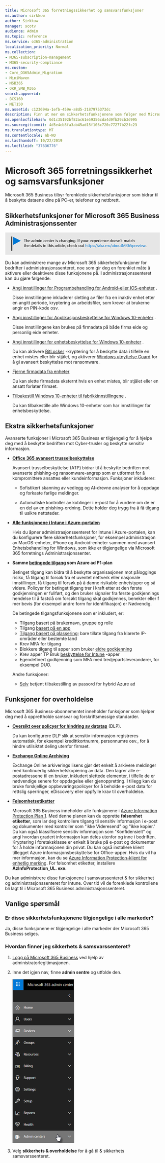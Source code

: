 ```yaml
---
title: Microsoft 365 forretningssikkerhet og samsvarsfunksjoner
ms.author: sirkkuw
author: Sirkkuw
manager: scotv
audience: Admin
ms.topic: reference
ms.service: o365-administration
localization_priority: Normal
ms.collection:
- M365-subscription-management
- M365-security-compliance
ms.custom:
- Core_O365Admin_Migration
- MiniMaven
- MSB365
- OKR_SMB_M365
search.appverid:
- BCS160
- MET150
ms.assetid: c123694a-1efb-459e-a8d5-2187975373dc
description: Finn ut mer om sikkerhetsfunksjonene som følger med Microsoft 365 Business.
ms.openlocfilehash: 0d1c35192bf82ac61e59356cda4d9fb29cb3d995
ms.sourcegitcommit: 4d5e4cb3fa3ab45ad15f103c720c77277b22fc23
ms.translationtype: MT
ms.contentlocale: nb-NO
ms.lasthandoff: 10/22/2019
ms.locfileid: "37636776"
---
```

# <a name="microsoft-365-business-security-and-compliance-features"></a>Microsoft 365 forretningssikkerhet og samsvarsfunksjoner

Microsoft 365 Business tilbyr forenklede sikkerhetsfunksjoner som bidrar til å beskytte dataene dine på PC-er, telefoner og nettbrett.
    
## <a name="microsoft-365-business-admin-center-security-features"></a>Sikkerhetsfunksjoner for Microsoft 365 Business Administrasjonssenter

[![Label å fortelle deg at Administrasjonssenteret er i endring, og du kan finne mer informasjon på aka.ms/aboutM365preview.](media/m365admincenterchanging.png)](https://docs.microsoft.com/office365/admin/microsoft-365-admin-center-preview)

Du kan administrere mange av Microsoft 365 sikkerhetsfunksjoner for bedrifter i administrasjonssenteret, noe som gir deg en forenklet måte å aktivere eller deaktivere disse funksjonene på. I administrasjonssenteret kan du gjøre følgende:
  
  
- [Angi innstillinger for Programbehandling for Android-eller IOS-enheter](app-protection-settings-for-android-and-ios.md) . 
    
    Disse innstillingene inkluderer sletting av filer fra en inaktiv enhet etter en angitt periode, kryptering av arbeidsfiler, som krever at brukerne angir en PIN-kode osv.
    
- [Angi innstillinger for Applikasjonsbeskyttelse for Windows 10-enheter](protection-settings-for-windows-10-devices.md) . 
    
    Disse innstillingene kan brukes på firmadata på både firma eide og personlig eide enheter.
    
- [Angi innstillinger for enhetsbeskyttelse for Windows 10-enheter](protection-settings-for-windows-10-pcs.md) . 
    
    Du kan aktivere [BitLocker](https://go.microsoft.com/fwlink/p/?linkid=871405) -kryptering for å beskytte data i tilfelle en enhet mistes eller blir stjålet, og aktiverer [Windows utnyttelse Guard](https://docs.microsoft.com/windows/security/threat-protection/microsoft-defender-atp/enable-exploit-protection) for å gi avansert beskyttelse mot ransomware. 
    
- [Fjerne firmadata fra enheter](remove-company-data.md)
    
    Du kan slette firmadata eksternt hvis en enhet mistes, blir stjålet eller en ansatt forlater firmaet.
    
- [Tilbakestill Windows 10-enheter til fabrikkinnstillingene](reset-devices-to-factory-settings.md) . 
    
    Du kan tilbakestille alle Windows 10-enheter som har innstillinger for enhetsbeskyttelse.
    
## <a name="additional-security-features"></a>Ekstra sikkerhetsfunksjoner 

Avanserte funksjoner i Microsoft 365 Business er tilgjengelig for å hjelpe deg med å beskytte bedriften mot Cyber-trusler og beskytte sensitiv informasjon.
  
- **[Office 365 avansert trusselbeskyttelse](https://support.office.com/article/e100fe7c-f2a1-4b7d-9e08-622330b83653)**
    
    Avansert trusselbeskyttelse (ATP) bidrar til å beskytte bedriften mot avanserte phishing-og ransomware-angrep som er utformet for å kompromittere ansattes eller kundeinformasjon. Funksjoner inkluderer:
    
  - Sofistikert skanning av vedlegg og AI-drevne analyser for å oppdage og forkaste farlige meldinger.
    
  - Automatiske kontroller av koblinger i e-post for å vurdere om de er en del av en phishing-ordning. Dette holder deg trygg fra å få tilgang til usikre nettsteder.

- **[Alle funksjonene i Intune i Azure-portalen](https://go.microsoft.com/fwlink/p/?linkid=871403)**
    
    Hvis du åpner administrasjonssenteret for Intune i Azure-portalen, kan du konfigurere flere sikkerhetsfunksjoner, for eksempel administrasjon av MacOS-enheter, iPhone og Android-enheter sammen med avansert Enhetsbehandling for Windows, som ikke er tilgjengelige via Microsoft 365 forretnings Administrasjonssenter.
- **Samme [betingede tilgang](https://docs.microsoft.com/en-us/azure/active-directory/conditional-access/overview) som Azure ad P1-plan**

    Betinget tilgang kan bidra til å beskytte organisasjonen mot påloggings risiko, få tilgang til forsøk fra et uventet nettverk eller nasjonale innstillinger, få tilgang til forsøk på å danne risikable enhetstyper og så videre. Policyer for betinget tilgang trer i kraft etter at den første godkjenningen er fullført, og den bruker signaler fra første godkjennings hendelse til å fastslå om forsøkt tilgang skal godkjennes, benekter eller f mer bevis (for eksempel andre form for identifikasjon) er Nødvendig.

    De betingede tilgangsfunksjonene som er inkludert, er:

    - Tilgang basert på brukernavn, gruppe og rolle
    - Tilgang [basert på en app](https://docs.microsoft.com/azure/active-directory/conditional-access/app-based-conditional-access) 
    - [Tilgang basert på plassering](https://docs.microsoft.com/azure/active-directory/authentication/howto-registration-mfa-sspr-combined#conditional-access-policies-for-combined-registration);  bare tillate tilgang fra klarerte IP-områder eller bestemte land 
    - Krev MFA for tilgang
    - Blokkere tilgang til apper som bruker [eldre godkjenning](https://docs.microsoft.com/azure/active-directory/conditional-access/block-legacy-authentication)
    - Krev apper TP Bruk [beskyttelse for Intune](https://docs.microsoft.com/azure/active-directory/conditional-access/app-protection-based-conditional-access) -apper
    - Egendefinert godkjenning som MFA med tredjepartsleverandører, for eksempel DUO.
   
    Andre funksjoner:
    - [Selv](https://docs.microsoft.com/azure/active-directory/authentication/concept-sspr-customization) betjent tilbakestilling av passord for hybrid Azure ad
    
## <a name="compliance-features"></a>Funksjoner for overholdelse

Microsoft 365 Business-abonnementet inneholder funksjoner som hjelper deg med å opprettholde samsvar og forskriftsmessige standarder.

- **[Oversikt over policyer for hindring av datatap](https://support.office.com/article/1966b2a7-d1e2-4d92-ab61-42efbb137f5e)** (DLP). 
    
    Du kan konfigurere DLP slik at sensitiv informasjon registreres automatisk, for eksempel kredittkortnumre, personnumre osv., for å hindre utilsiktet deling utenfor firmaet.
    
- **[Exchange Online Archiving](https://products.office.com/exchange/microsoft-exchange-online-archiving-email)**
    
    Exchange Online arkiverings lisens gjør det enkelt å arkivere meldinger med kontinuerlig sikkerhetskopiering av data. Den lagrer alle e-postadressene til en bruker, inkludert slettede elementer, i tilfelle de er nødvendige senere for oppdagelse eller gjenoppretting. I tillegg kan du bruke forskjellige oppbevaringspolicyer for å beholde e-post data for rettslig sperringer, eDiscovery eller oppfylle krav til overholdelse.
    
- **[Følsomhetsetiketter](https://docs.microsoft.com/microsoft-365/compliance/sensitivity-labels)**

   Microsoft 365 Business inneholder alle funksjonene i [Azure Information Protection Plan 1](https://go.microsoft.com/fwlink/p/?linkid=871407). Med denne planen kan du opprette **følsomhet etiketter**, som lar deg kontrollere tilgang til sensitiv informasjon i e-post og dokumenter med kontroller som "ikke Videresend" og "ikke kopier." Du kan også klassifisere sensitiv informasjon som "Konfidensielt" og angi hvordan gradert informasjon kan deles utenfor og inne i bedriften. Kryptering i foretaksklasse er enkelt å bruke på e-post og dokumenter for å holde informasjonen din privat. Du kan også installere klient tillegget Azure informasjonsbeskyttelse for Office-apper. Hvis du vil ha mer informasjon, kan du se [Azure Information Protection-klient for enhetlig merking](https://docs.microsoft.com/azure/information-protection/rms-client/unifiedlabelingclient-version-release-history). For følsomhet etiketter, installere **AzInfoProtection_UL. exe**.

Du kan administrere disse funksjonene i samsvarssenteret &amp; for sikkerhet og administrasjonssenteret for Intune. Over tid vil de forenklede kontrollene bli lagt til i Microsoft 365 Business administrasjonssenteret.
  
    
## <a name="faq"></a>Vanlige spørsmål

 ### <a name="are-these-security-features-available-in-all-markets"></a>Er disse sikkerhetsfunksjonene tilgjengelige i alle markeder?
  
Ja, disse funksjonene er tilgjengelige i alle markeder der Microsoft 365 Business selges.
  
### <a name="how-do-i-find-the-security-amp-compliance-center"></a>Hvordan finner jeg sikkerhets &amp; samsvarssenteret?
  
1. [Logg på Microsoft 365 Business](https://portal.microsoft.com/) ved hjelp av administratorlegitimasjonen. 
    
2. Inne det igjen nav, finne **admin sentre** og utfolde den. 
    
    ![Velg administrasjonssentre i det venstre navigasjonsfeltet i administrasjonssenteret for Microsoft 365.](media/fa4484f8-c637-45fd-a7bd-bdb3abfd6c03.png)
  
3. Velg **sikkerhets &amp; overholdelse** for å gå til &amp; sikkerhets samsvarssenteret.

